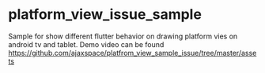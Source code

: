 # platform_view_issue_sample

Sample for show different flutter behavior on drawing platform vies on android tv and tablet.
Demo video can be found https://github.com/ajaxspace/platfrom_view_sample_issue/tree/master/assets
